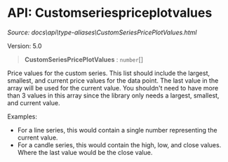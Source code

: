 # API: Customseriespriceplotvalues

*Source: docs\api\type-aliases\CustomSeriesPricePlotValues.html*

Version: 5.0

> **CustomSeriesPricePlotValues** : `number`[]

Price values for the custom series. This list should include the largest, smallest, and current price values for the data point. The last value in the array will be used for the current value. You shouldn't need to have more than 3 values in this array since the library only needs a largest, smallest, and current value.

Examples:

  * For a line series, this would contain a single number representing the current value.
  * For a candle series, this would contain the high, low, and close values. Where the last value would be the close value.

